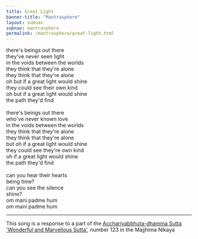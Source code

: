 ```yaml
---      
title: Great Light  
banner-title: "Mantrasphere" 
layout: subnav
subnav: mantrasphere
permalink: /mantrasphere/great-light.html
---      
```

      
there's beings out there  
they've never seen light  
in the voids between the worlds  
they think that they're alone  
they think that they're alone  
oh but if a great light would shine  
they could see their own kind  
oh but if a great light would shine  
the path they'd find  
   
there's beings out there  
who've never known love  
in the voids between the worlds  
they think that they're alone  
they think that they're alone  
but oh if a great light would shine  
they could see they're own kind  
oh if a great light would shine  
the path they'd find  
   
can you hear their hearts  
being time?  
can you see the silence  
shine?  
om mani padme hum  
om mani padme hum  
***  

This song is a response to a part of the [Acchariyabbhuta-dhamma Sutta 'Wonderful and Marvellous Sutta'](/pages/suttas/mn/123-wonderful.html), number 123 in the Majjhima Nikaya  
